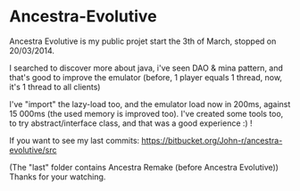 Ancestra-Evolutive
==================

Ancestra Evolutive is my public projet start the 3th of March,
stopped on 20/03/2014.

I searched to discover more about java, i've seen DAO & mina pattern,
and that's good to improve the emulator (before, 1 player equals 1 thread, now, it's 1 thread to all clients)

I've "import" the lazy-load too, and the emulator load now in 200ms, against 15 000ms (the used memory is improved too).
I've created some tools too, to try abstract/interface class, and that was a good experience :) !

If you want to see my last commits: https://bitbucket.org/John-r/ancestra-evolutive/src

(The "last" folder contains Ancestra Remake (before Ancestra Evolutive))
Thanks for your watching.